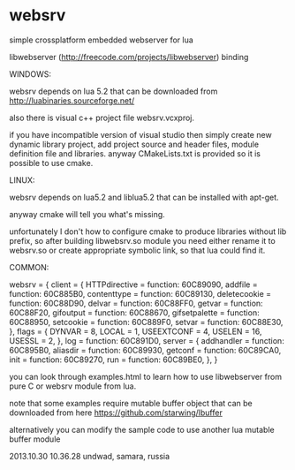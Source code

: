 websrv
=====
simple crossplatform embedded webserver for lua

libwebserver (http://freecode.com/projects/libwebserver) binding

WINDOWS:

websrv depends on lua 5.2 that can be downloaded from http://luabinaries.sourceforge.net/

also there is visual c++ project file websrv.vcxproj.

if you have incompatible version of visual studio then simply create new dynamic library project, 
add project source and header files, module definition file and libraries.
anyway CMakeLists.txt is provided so it is possible to use cmake.

LINUX:

websrv depends on lua5.2 and liblua5.2 that can be installed with apt-get.

anyway cmake will tell you what's missing.

unfortunately I don't how to configure cmake to produce libraries without lib prefix,
so after building libwebsrv.so module you need either rename it to websrv.so or create appropriate symbolic link,
so that lua could find it. 

COMMON:

websrv = {
        client =
        {
                HTTPdirective = function: 60C89090,
                addfile = function: 60C885B0,
                contenttype = function: 60C89130,
                deletecookie = function: 60C88D90,
                delvar = function: 60C88FF0,
                getvar = function: 60C88F20,
                gifoutput = function: 60C88670,
                gifsetpalette = function: 60C88950,
                setcookie = function: 60C889F0,
                setvar = function: 60C88E30,
        },
        flags =
        {
                DYNVAR = 8,
                LOCAL = 1,
                USEEXTCONF = 4,
                USELEN = 16,
                USESSL = 2,
        },
        log = function: 60C891D0,
        server =
        {
                addhandler = function: 60C895B0,
                aliasdir = function: 60C89930,
                getconf = function: 60C89CA0,
                init = function: 60C89270,
                run = function: 60C89BE0,
        },
}


you can look through examples.html to learn how to use libwebserver from pure C or websrv module from lua.

note that some examples require mutable buffer object that can be downloaded from here https://github.com/starwing/lbuffer

alternatively you can modify the sample code to use another lua mutable buffer module
 
2013.10.30 10.36.28 undwad, samara, russia